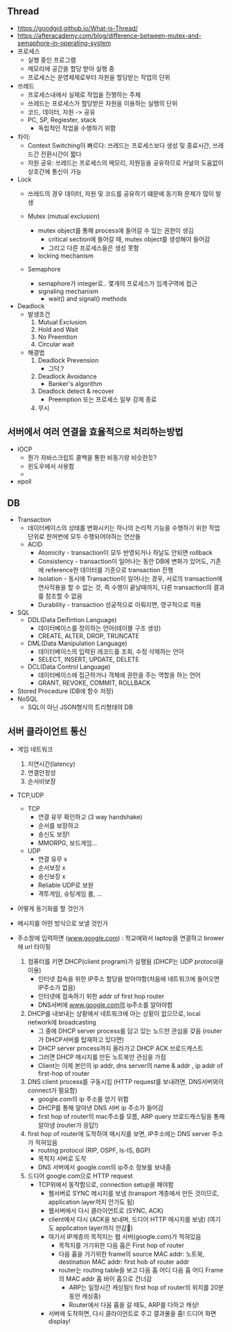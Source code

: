 

## Thread 
- https://goodgid.github.io/What-is-Thread/
- https://afteracademy.com/blog/difference-between-mutex-and-semaphore-in-operating-system
- 프로세스
    - 실행 중인 프로그램
    - 메모리에 공간을 할당 받아 실행 중
    - 프로세스는 운영체제로부터 자원을 할당받는 작업의 단위
- 쓰레드
    - 프로세스내에서 실제로 작업을 진행하는 주체
    - 쓰레드는 프로세스가 할당받은 자원을 이용하는 실행의 단위
    - 코드, 데이터, 자원 -> 공유
    - PC, SP, Regiester, stack
        - 독립적인 작업을 수행하기 위함
- 차이:
    - Context Switching이 빠르다: 쓰레드는 프로세스보다 생성 및 종료시간, 쓰레드간 전환시간이 짧다
    - 자원 공유: 쓰레드는 프로세스의 메모리, 자원등을 공유하므로 커널의 도움없이 상호간에 통신이 가능
- Lock
    - 쓰레드의 경우 데이터, 자원 및 코드를 공유하기 떄문에 동기화 문제가 많이 발생
    - Mutex (mutual exclusion)
        - mutex object를 통해 process에 들어갈 수 있는 권한이 생김
            - critical section에 들어갈 때, mutex object를 생성해야 들어감
            - 그리고 다른 프로세스들은 생성 못함
        - locking mechanism

    - Semaphore
        - semaphore가 integer로.. 몇개의 프로세스가 임계구역에 접근
        - signaling mechanism
            - wait() and signal() methods
- Deadlock
    - 발생조건
        1. Mutual Exclusion
        2. Hold and Wait
        3. No Preemtion
        4. Circular wait
    - 해결법
        1. Deadlock Prevension
            - 그닥.?
        2. Deadlock Avoidance
            - Banker's algorithm
        3. Deadlock detect & recover
            - Preemption 또는 프로세스 일부 강제 종료
        4. 무시

## 서버에서 여러 연결을 효율적으로 처리하는방법
- IOCP
    - 뭔가 자바스크립트 콜백을 통한 비동기랑 비슷한듯?
    - 윈도우에서 사용함
    - 
- epoll

## DB
- Transaction
    - 데이터베이스의 상태를 변화시키는 하나의 논리적 기능을 수행하기 위한 작업단위로 한꺼번에 모두 수행되어야하는 연산들
    - ACID
        - Atomicity - transaction이 모두 반영되거나 하날도 안되면 rollback
        - Consistency - transaction이 일어나는 동안 DB에 변화가 있어도, 기존에 reference한 데이터를 기준으로 transaction 진행
        - Isolation - 동시에 Transaction이 일어나는 경우, 서로의 transaction에 연사작용을 할 수 없는 것, 즉 수행이 끝날때까지, 다른 transaction의 결과를 참조할 수 없음
        - Durability - transaction 성공적으로 이뤄지면, 영구적으로 적용
- SQL
    - DDL(Data Deifintion Language)
        - 데이터베이스를 정의하는 언어(테이블 구조 생성)
        - CREATE, ALTER, DROP, TRUNCATE
    - DML(Data Manipulation Language)
        - 데이터베이스의 입력된 레코드를 조회, 수정 삭제하는 언어
        - SELECT, INSERT, UPDATE, DELETE
    - DCL(Data Control Language)
        - 데이터베이스에 접근하거나 객체에 권한을 주는 역할을 하는 언어
        - GRANT, REVOKE, COMMIT, ROLLBACK
- Stored Procedure (DB에 함수 저장)
- NoSQL
    - SQL이 아닌 JSON형식의 트리형태의 DB

## 서버 클라이언트 통신
- 게임 네트워크
    1. 지연시간(latency)
    2. 연결안정성
    3. 순서비보장
- TCP,UDP
    - TCP
        - 연결 유무 확인하고 (3 way handshake)
        - 순서를 보장하고
        - 송신도 보장!
        - MMORPG, 보드게임...
    - UDP
        - 연결 유무 x
        - 순서보장 x
        - 송신보장 x
        - Reliable UDP로 보완
        - 격투게임, 슈팅게임 롤, ...
- 어떻게 동기화를 할 것인가
- 메시지를 어떤 방식으로 보낼 것인가

- 주소창에 입력하면 (www.google.com) : 학교에와서 laptop을 연결하고 brower에 url 타이핑
    1. 컴퓨터를 키면 DHCP(client program)가 실행됨 (DHCP는 UDP protocol을 이용)
        - 인터넷 접속을 위한 IP주소 할당을 받아야함(처음에 네트워크에 들어오면 IP주소가 없음)
        - 인터넷에 접속하기 위한 addr of first hop router
        - DNS서버에 www.google.com의 ip주소를 알아야함
    2. DHCP를 내보내는 상황에서 네트워크에 아는 상황이 없으므로, local network에 broadcasting
        - 그 중에 DHCP server process를 담고 있는 노드만 관심을 갖음 (router가 DHCP서버를 탑재하고 있다면)
        - DHCP server process까지 올라가고 DHCP ACK 브로드캐스트
        - 그러면 DHCP 메시지를 만든 노트북만 관심을 가짐
        - Client는 이제 본인의 ip addr, dns server의 name & addr , ip addr of first-hop of router
    3. DNS client process를 구동시킴 (HTTP request를 보내려면, DNS서버와의 connect가 필요함)
        - google.com의 ip 주소를 얻기 위함
        - DHCP를 통해 알아낸 DNS 서버 ip 주소가 들어감
        - first hop of router의 mac주소를 모름, ARP query 브로드캐스팅을 통해 알아냄 (router가 응답!)
    4. first hop of router에 도착하여 메시지를 보면, IP주소에는 DNS server 주소가 적혀있음
        - routing protocol (RIP, OSPF, Is-IS, BGP)
        - 목적지 서버로 도착
        - DNS 서버에서 google.com의 ip주소 정보를 보내줌
    5. 드디어 google.com으로 HTTP request
        - TCP위에서 동작함으로, connection setup을 해야함
            - 웹서버로 SYNC 메시지를 보냄 (transport 계층에서 만든 것이므로, application layer까지 안가도 됨)
            - 웹서버에서 다시 클라이언트로 (SYNC, ACK)
            - client에서 다시 (ACK을 보내며, 드디어 HTTP 메시지를 보냄) (여기도 application layer까지 안감)
            - 여기서 IP계층의 목적지는 웹 서버(google.com)가 적혀있음
                - 목적지를 가기위한 다음 홉은 First hop of router
                - 다음 홉을 가기위한 frame의 source MAC addr: 노트북, destination MAC addr: first hob of router addr
                - router는 routing table을 보고 다음 홉 어디 다음 홉 어디 Frame의 MAC addr 홉 바이 홉으로 건너감
                    - ARP는 일정시간 캐싱됨!( first hop of router의 위치를 20분동안 캐싱중)
                    - Router에서 다음 홉을 갈 때도, ARP를 다하고 캐싱!
            - 서버에 도착하면, 다시 클라이언트로 주고 결과물을 줌! 드디어 화면 display!
